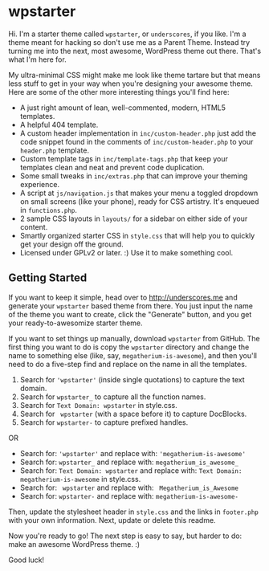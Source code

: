 wpstarter
===

Hi. I'm a starter theme called `wpstarter`, or `underscores`, if you like. I'm a theme meant for hacking so don't use me as a Parent Theme. Instead try turning me into the next, most awesome, WordPress theme out there. That's what I'm here for.

My ultra-minimal CSS might make me look like theme tartare but that means less stuff to get in your way when you're designing your awesome theme. Here are some of the other more interesting things you'll find here:

* A just right amount of lean, well-commented, modern, HTML5 templates.
* A helpful 404 template.
* A custom header implementation in `inc/custom-header.php` just add the code snippet found in the comments of `inc/custom-header.php` to your `header.php` template.
* Custom template tags in `inc/template-tags.php` that keep your templates clean and neat and prevent code duplication.
* Some small tweaks in `inc/extras.php` that can improve your theming experience.
* A script at `js/navigation.js` that makes your menu a toggled dropdown on small screens (like your phone), ready for CSS artistry. It's enqueued in `functions.php`.
* 2 sample CSS layouts in `layouts/` for a sidebar on either side of your content.
* Smartly organized starter CSS in `style.css` that will help you to quickly get your design off the ground.
* Licensed under GPLv2 or later. :) Use it to make something cool.

Getting Started
---------------

If you want to keep it simple, head over to http://underscores.me and generate your `wpstarter` based theme from there. You just input the name of the theme you want to create, click the "Generate" button, and you get your ready-to-awesomize starter theme.

If you want to set things up manually, download `wpstarter` from GitHub. The first thing you want to do is copy the `wpstarter` directory and change the name to something else (like, say, `megatherium-is-awesome`), and then you'll need to do a five-step find and replace on the name in all the templates.

1. Search for `'wpstarter'` (inside single quotations) to capture the text domain.
2. Search for `wpstarter_` to capture all the function names.
3. Search for `Text Domain: wpstarter` in style.css.
4. Search for <code>&nbsp;wpstarter</code> (with a space before it) to capture DocBlocks.
5. Search for `wpstarter-` to capture prefixed handles.

OR

* Search for: `'wpstarter'` and replace with: `'megatherium-is-awesome'`
* Search for: `wpstarter_` and replace with: `megatherium_is_awesome_`
* Search for: `Text Domain: wpstarter` and replace with: `Text Domain: megatherium-is-awesome` in style.css.
* Search for: <code>&nbsp;wpstarter</code> and replace with: <code>&nbsp;Megatherium_is_Awesome</code>
* Search for: `wpstarter-` and replace with: `megatherium-is-awesome-`

Then, update the stylesheet header in `style.css` and the links in `footer.php` with your own information. Next, update or delete this readme.

Now you're ready to go! The next step is easy to say, but harder to do: make an awesome WordPress theme. :)

Good luck!
